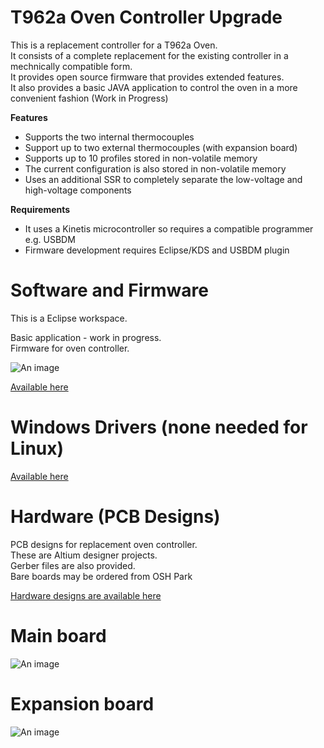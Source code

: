 # T962a Oven Controller Upgrade

This is a replacement controller for a T962a Oven.  
It consists of a complete replacement for the existing controller in a mechnically compatible form.    
It provides open source firmware that provides extended features.  
It also provides a basic JAVA application to control the oven in a more convenient fashion (Work in Progress)

**Features**  
- Supports the two internal thermocouples  
- Support up to two external thermocouples (with expansion board)  
- Supports up to 10 profiles stored in non-volatile memory  
- The current configuration is also stored in non-volatile memory  
- Uses an additional SSR to completely separate the low-voltage and high-voltage components  

**Requirements**  
- It uses a Kinetis microcontroller so requires a compatible programmer e.g. USBDM  
- Firmware development requires Eclipse/KDS and USBDM plugin  

# Software and Firmware

This is a Eclipse workspace.   
 
Basic application - work in progress.  
Firmware for oven controller.  

![An image](https://raw.githubusercontent.com/podonoghue/T962a_Oven_Controller/master/Software/JavaApp.png "Java Application")  

[Available here](https://github.com/podonoghue/T962a_Oven_Controller/tree/master/Software)  

# Windows Drivers (none needed for Linux)

[Available here](https://github.com/podonoghue/T962a_Oven_Controller/tree/master/WinDrivers)  

# Hardware (PCB Designs)

PCB designs for replacement oven controller.  
These are Altium designer projects.  
Gerber files are also provided.  
Bare boards may be ordered from OSH Park

[Hardware designs are available here](https://github.com/podonoghue/T962a_Oven_Controller/tree/master/Hardware)

Main board
====

![An image](https://raw.githubusercontent.com/podonoghue/T962a_Oven_Controller/master/Hardware/T962a/T962a.png "Top Board Image")  

Expansion board
====

![An image](https://raw.githubusercontent.com/podonoghue/T962a_Oven_Controller/master/Hardware/T962a_Panel/T962a_Panel.png "Top Board Image")  
